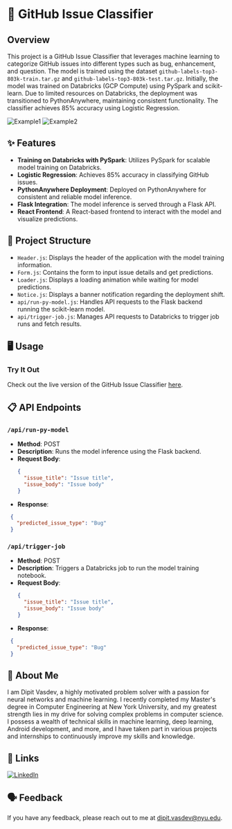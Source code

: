 # 🚀 GitHub Issue Classifier

## Overview

This project is a GitHub Issue Classifier that leverages machine learning to categorize GitHub issues into different types such as bug, enhancement, and question. The model is trained using the dataset `github-labels-top3-803k-train.tar.gz` and `github-labels-top3-803k-test.tar.gz`. Initially, the model was trained on Databricks (GCP Compute) using PySpark and scikit-learn. Due to limited resources on Databricks, the deployment was transitioned to PythonAnywhere, maintaining consistent functionality. The classifier achieves 85% accuracy using Logistic Regression.

![Example1](https://i.ibb.co/KxwhLWm/Screenshot-2024-06-10-at-9-14-18-PM.png)
![Example2](https://i.ibb.co/sV7Rxwp/Screenshot-2024-06-10-at-9-14-25-PM.png)

## ✨ Features

- **Training on Databricks with PySpark**: Utilizes PySpark for scalable model training on Databricks.
- **Logistic Regression**: Achieves 85% accuracy in classifying GitHub issues.
- **PythonAnywhere Deployment**: Deployed on PythonAnywhere for consistent and reliable model inference.
- **Flask Integration**: The model inference is served through a Flask API.
- **React Frontend**: A React-based frontend to interact with the model and visualize predictions.

## 📂 Project Structure

- `Header.js`: Displays the header of the application with the model training information.
- `Form.js`: Contains the form to input issue details and get predictions.
- `Loader.js`: Displays a loading animation while waiting for model predictions.
- `Notice.js`: Displays a banner notification regarding the deployment shift.
- `api/run-py-model.js`: Handles API requests to the Flask backend running the scikit-learn model.
- `api/trigger-job.js`: Manages API requests to Databricks to trigger job runs and fetch results.

## 🖥️ Usage

### Try It Out

Check out the live version of the GitHub Issue Classifier [here](https://github-issue-classifier.vercel.app/).

## 📋 API Endpoints

### `/api/run-py-model`

- **Method**: POST
- **Description**: Runs the model inference using the Flask backend.
- **Request Body**:
  ```json
  {
    "issue_title": "Issue title",
    "issue_body": "Issue body"
  }
- **Response**:
 ```json
  {
    "predicted_issue_type": "Bug"
  }
```
### `/api/trigger-job`

- **Method**: POST
- **Description**: Triggers a Databricks job to run the model training notebook.
- **Request Body**:
  ```json
  {
    "issue_title": "Issue title",
    "issue_body": "Issue body"
  }
- **Response**:
 ```json
  {
    "predicted_issue_type": "Bug"
  }

```
## 👤 About Me

I am Dipit Vasdev, a highly motivated problem solver with a passion for neural networks and machine learning. I recently completed my Master's degree in Computer Engineering at New York University, and my greatest strength lies in my drive for solving complex problems in computer science. I possess a wealth of technical skills in machine learning, deep learning, Android development, and more, and I have taken part in various projects and internships to continuously improve my skills and knowledge.

## 🔗 Links

[![LinkedIn](https://img.shields.io/badge/LinkedIn-0077B5?style=for-the-badge&logo=linkedin&logoColor=white)](https://www.linkedin.com/in/dipit-vasdev/)

## 🗣️ Feedback

If you have any feedback, please reach out to me at [dipit.vasdev@nyu.edu](mailto:dipit.vasdev@nyu.edu).

